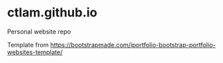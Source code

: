 # ctlam.github.io
Personal website repo

Template from https://bootstrapmade.com/iportfolio-bootstrap-portfolio-websites-template/